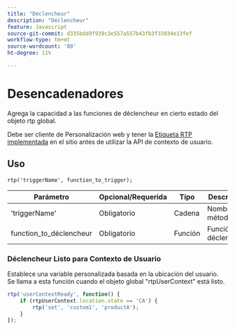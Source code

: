 ```yaml
---
title: "Déclencheur"
description: "Déclencheur"
feature: Javascript
source-git-commit: d335bdd9f939c3e557a557b43fb3f33934e13fef
workflow-type: tm+mt
source-wordcount: '80'
ht-degree: 11%

---
```



# Desencadenadores

Agrega la capacidad a las funciones de déclencheur en cierto estado del objeto rtp global.

Debe ser cliente de Personalización web y tener la [Etiqueta RTP implementada](https://experienceleague.adobe.com/en/docs/marketo/using/product-docs/web-personalization/rtp-tag-implementation/deploy-the-rtp-javascript) en el sitio antes de utilizar la API de contexto de usuario.

## Uso

`rtp('triggerName', function_to_trigger);`

| Parámetro | Opcional/Requerida | Tipo | Descripción |
|---------------------|-------------------|----------|----------------------|
| &#39;triggerName&#39; | Obligatorio | Cadena | Nombre del método. |
| function_to_déclencheur | Obligatorio | Función | Función a déclencheur. |


### Déclencheur Listo para Contexto de Usuario

Establece una variable personalizada basada en la ubicación del usuario. Se llama a esta función cuando el objeto global &quot;rtpUserContext&quot; está listo.

```javascript
rtp('userContextReady', function() {
    if (rtpUserContext.location.state == 'CA') {
        rtp('set', 'custom1', 'productA');
    }
});
```
